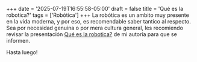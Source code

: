 +++
date = '2025-07-19T16:55:58-05:00'
draft = false
title = 'Qué es la robotica?'
tags = ['Robótica']
+++
La robótica es un ambito muy presente en la vida moderna, y por eso, es recomendable saber tantico al respecto. Sea por necesidad genuina o por mera cultura general, les recomiendo revisar la presentación [Qué es la robotica?](/documents/Qué%20es%20la%20robótica.pdf) de mi autoría para que se informen.

Hasta luego!